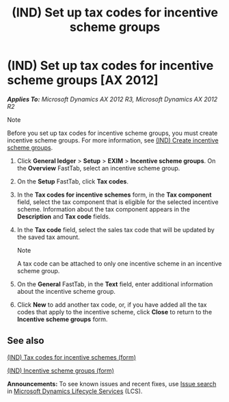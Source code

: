 ﻿---
title: (IND) Set up tax codes for incentive scheme groups
TOCTitle: (IND) Set up tax codes for incentive scheme groups
ms:assetid: ac5ef9bd-e53a-4d82-9ee9-e387f800208e
ms:mtpsurl: https://technet.microsoft.com/en-us/library/JJ664765(v=AX.60)
ms:contentKeyID: 49386115
ms.date: 04/18/2014
mtps_version: v=AX.60
f1_keywords:
- tax codes
- (IND)
- india
- create incentive scheme groups
- incentive scheme groups
---

# (IND) Set up tax codes for incentive scheme groups [AX 2012]


_**Applies To:** Microsoft Dynamics AX 2012 R3, Microsoft Dynamics AX 2012 R2_


> [!NOTE]
> <P>Before you set up tax codes for incentive scheme groups, you must create incentive scheme groups. For more information, see <A href="ind-create-incentive-scheme-groups.md">(IND) Create incentive scheme groups</A>.</P>



1.  Click **General ledger** \> **Setup** \> **EXIM** \> **Incentive scheme groups**. On the **Overview** FastTab, select an incentive scheme group.

2.  On the **Setup** FastTab, click **Tax codes**.

3.  In the **Tax codes for incentive schemes** form, in the **Tax component** field, select the tax component that is eligible for the selected incentive scheme. Information about the tax component appears in the **Description** and **Tax code** fields.

4.  In the **Tax code** field, select the sales tax code that will be updated by the saved tax amount.
    

    > [!NOTE]
    > <P>A tax code can be attached to only one incentive scheme in an incentive scheme group.</P>



5.  On the **General** FastTab, in the **Text** field, enter additional information about the incentive scheme group.

6.  Click **New** to add another tax code, or, if you have added all the tax codes that apply to the incentive scheme, click **Close** to return to the **Incentive scheme groups** form.

## See also

[(IND) Tax codes for incentive schemes (form)](https://technet.microsoft.com/en-us/library/jj664578\(v=ax.60\))

[(IND) Incentive scheme groups (form)](https://technet.microsoft.com/en-us/library/jj664715\(v=ax.60\))

  
**Announcements:** To see known issues and recent fixes, use [Issue search](http://go.microsoft.com/fwlink/?linkid=389258) in [Microsoft Dynamics Lifecycle Services](http://go.microsoft.com/fwlink/?linkid=306505) (LCS).

